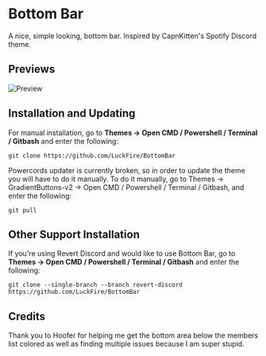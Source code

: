# Bottom Bar
A nice, simple looking, bottom bar. Inspired by CapnKitten's Spotify Discord theme.

## Previews
![Preview](https://media.discordapp.net/attachments/738968109288914976/754510121748398130/unknown.png?width=1539&height=836)

## Installation and Updating
For manual installation, go to  **Themes -> Open CMD / Powershell / Terminal / Gitbash**  and enter the following:
```
git clone https://github.com/LuckFire/BottomBar
```

Powercords updater is currently broken, so in order to update the theme you will have to do it manually. To do it manually, go to Themes -> GradientButtons-v2 -> Open CMD / Powershell / Terminal / Gitbash, and enter the following:
```
git pull
```

## Other Support Installation
If you're using Revert Discord and would like to use Bottom Bar, go to **Themes -> Open CMD / Powershell / Terminal / Gitbash**  and enter the following:
```
git clone --single-branch --branch revert-discord https://github.com/LuckFire/BottomBar
```


## Credits 
Thank you to Hoofer for helping me get the bottom area below the members list colored as well as finding multiple issues because I am super stupid.
